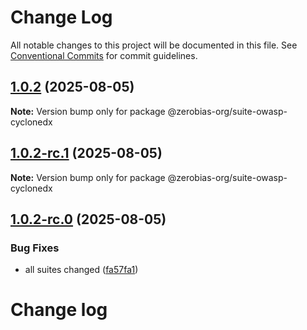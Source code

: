 # Change Log

All notable changes to this project will be documented in this file.
See [Conventional Commits](https://conventionalcommits.org) for commit guidelines.

## [1.0.2](https://github.com/zerobias-org/suite/compare/@zerobias-org/suite-owasp-cyclonedx@1.0.2-rc.1...@zerobias-org/suite-owasp-cyclonedx@1.0.2) (2025-08-05)

**Note:** Version bump only for package @zerobias-org/suite-owasp-cyclonedx





## [1.0.2-rc.1](https://github.com/zerobias-org/suite/compare/@zerobias-org/suite-owasp-cyclonedx@1.0.2-rc.0...@zerobias-org/suite-owasp-cyclonedx@1.0.2-rc.1) (2025-08-05)

**Note:** Version bump only for package @zerobias-org/suite-owasp-cyclonedx





## [1.0.2-rc.0](https://github.com/zerobias-org/suite/compare/@zerobias-org/suite-owasp-cyclonedx@1.0.1...@zerobias-org/suite-owasp-cyclonedx@1.0.2-rc.0) (2025-08-05)


### Bug Fixes

* all suites changed ([fa57fa1](https://github.com/zerobias-org/suite/commit/fa57fa1af7628003297df46b2d7740fe95bd2666))





# Change log
